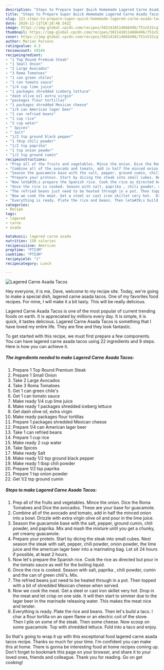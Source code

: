 ```yaml
---
description: "Steps to Prepare Super Quick Homemade Lagered Carne Asada Tacos"
title: "Steps to Prepare Super Quick Homemade Lagered Carne Asada Tacos"
slug: 121-steps-to-prepare-super-quick-homemade-lagered-carne-asada-tacos
date: 2020-11-11T18:18:46.542Z
image: https://img-global.cpcdn.com/recipes/5021410114666496/751x532cq70/lagered-carne-asada-tacos-recipe-main-photo.jpg
thumbnail: https://img-global.cpcdn.com/recipes/5021410114666496/751x532cq70/lagered-carne-asada-tacos-recipe-main-photo.jpg
cover: https://img-global.cpcdn.com/recipes/5021410114666496/751x532cq70/lagered-carne-asada-tacos-recipe-main-photo.jpg
author: Marion Parsons
ratingvalue: 4.3
reviewcount: 19144
recipeingredient:
- "1 Top Round Premium Steak"
- "1 Small Onion"
- "2 Large Avocados"
- "3 Roma Tomatoes"
- "1 can green chiles"
- "1 can tomato sauce"
- "1/4 cup lime juice"
- "1 packages shredded iceberg lettuce"
- "dash olive oil extra virgin"
- "packages flour tortillas"
- "1 packages shredded Mexican cheese"
- "1/4 can American lager beer"
- "1 can refried beans"
- "1 cup rice"
- "2 cup water"
- " Spices"
- " Salt"
- "1/2 tsp ground black pepper"
- "1 tbsp chili powder"
- "1/2 tsp paprika"
- "1 tsp onion powder"
- "1/2 tsp ground cumin"
recipeinstructions:
- "Prep all of the fruits and vegetables. Mince the onion. Dice the Roma Tomatoes and  Dice the avocados. These are your base for guacamole."
- "Combine all of the avocado and tomato, add in half the minced onion into a bowl. Drizzle with extra virgin  olive oil and pour in the lime juice."
- "Season the guacamole base with the salt, pepper, ground cumin, chili powder, and paprika. Mix and mash the mixture until you get a chunky, yet creamy guacamole."
- "Prepare your protein. Start by dicing the steak into small cubes. Next season the steak with salt, pepper, chili powder, onion powder, the lime juice and the american lager beer into a marinating bag. Let sit 24 hours if possible, at least 2 hours."
- "Now let&#39;s prepare the Spanish rice. Cook the rice as directed but pour in the tomato sauce as well for the boiling liquid."
- "Once the rice is cooked. Season with salt, paprika , chili powder, cumin and the can of green chili&#39;s. Mix."
- "The refried beans just need to be heated through in a pot. Then topped with a bit of shredded Mexican cheese when served."
- "Now we cook the meat. Get a steel or cast iron skillet very hot.  Drop in the meat and let crisp on one side. It will then start to simmer due to the lager beer in the marinade releasing water. This makes the meat nice and tender."
- "Everything is ready. Plate the rice and beans. Then let&#39;s build a taco. I char a flour tortilla on an open flame or an electric coil of the stove. Then I pile on some of the steak. Then some cheese. Now scoop on some guacamole. Top with shredded lettuce. Fold into a taco and enjoy."
categories:
- Recipe
tags:
- lagered
- carne
- asada

katakunci: lagered carne asada 
nutrition: 150 calories
recipecuisine: American
preptime: "PT23M"
cooktime: "PT53M"
recipeyield: "1"
recipecategory: Lunch

---
```



![Lagered Carne Asada Tacos](https://img-global.cpcdn.com/recipes/5021410114666496/751x532cq70/lagered-carne-asada-tacos-recipe-main-photo.jpg)

Hey everyone, it is me, Dave, welcome to my recipe site. Today, we're going to make a special dish, lagered carne asada tacos. One of my favorites food recipes. For mine, I will make it a bit tasty. This will be really delicious.



Lagered Carne Asada Tacos is one of the most popular of current trending foods on earth. It is appreciated by millions every day. It is simple, it is quick, it tastes delicious. Lagered Carne Asada Tacos is something that I have loved my entire life. They are fine and they look fantastic.


To get started with this recipe, we must first prepare a few components. You can have lagered carne asada tacos using 22 ingredients and 9 steps. Here is how you can achieve it.

<!--inarticleads1-->

##### The ingredients needed to make Lagered Carne Asada Tacos:

1. Prepare 1 Top Round Premium Steak
1. Prepare 1 Small Onion
1. Take 2 Large Avocados
1. Take 3 Roma Tomatoes
1. Get 1 can green chile&#39;s
1. Get 1 can tomato sauce
1. Make ready 1/4 cup lime juice
1. Make ready 1 packages shredded iceberg lettuce
1. Get dash olive oil, extra virgin
1. Make ready packages flour tortillas
1. Prepare 1 packages shredded Mexican cheese
1. Prepare 1/4 can American lager beer
1. Take 1 can refried beans
1. Prepare 1 cup rice
1. Make ready 2 cup water
1. Take  Spices
1. Make ready  Salt
1. Make ready 1/2 tsp ground black pepper
1. Make ready 1 tbsp chili powder
1. Prepare 1/2 tsp paprika
1. Prepare 1 tsp onion powder
1. Get 1/2 tsp ground cumin




<!--inarticleads2-->

##### Steps to make Lagered Carne Asada Tacos:

1. Prep all of the fruits and vegetables. Mince the onion. Dice the Roma Tomatoes and  Dice the avocados. These are your base for guacamole.
1. Combine all of the avocado and tomato, add in half the minced onion into a bowl. Drizzle with extra virgin  olive oil and pour in the lime juice.
1. Season the guacamole base with the salt, pepper, ground cumin, chili powder, and paprika. Mix and mash the mixture until you get a chunky, yet creamy guacamole.
1. Prepare your protein. Start by dicing the steak into small cubes. Next season the steak with salt, pepper, chili powder, onion powder, the lime juice and the american lager beer into a marinating bag. Let sit 24 hours if possible, at least 2 hours.
1. Now let&#39;s prepare the Spanish rice. Cook the rice as directed but pour in the tomato sauce as well for the boiling liquid.
1. Once the rice is cooked. Season with salt, paprika , chili powder, cumin and the can of green chili&#39;s. Mix.
1. The refried beans just need to be heated through in a pot. Then topped with a bit of shredded Mexican cheese when served.
1. Now we cook the meat. Get a steel or cast iron skillet very hot.  Drop in the meat and let crisp on one side. It will then start to simmer due to the lager beer in the marinade releasing water. This makes the meat nice and tender.
1. Everything is ready. Plate the rice and beans. Then let&#39;s build a taco. I char a flour tortilla on an open flame or an electric coil of the stove. Then I pile on some of the steak. Then some cheese. Now scoop on some guacamole. Top with shredded lettuce. Fold into a taco and enjoy.




So that's going to wrap it up with this exceptional food lagered carne asada tacos recipe. Thanks so much for your time. I'm confident you can make this at home. There is gonna be interesting food at home recipes coming up. Don't forget to bookmark this page on your browser, and share it to your loved ones, friends and colleague. Thank you for reading. Go on get cooking!
